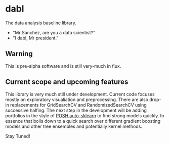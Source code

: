 # dabl
The data analysis baseline library.

- "Mr Sanchez, are you a data scientist?"
- "I dabl, Mr president."

## Warning
This is pre-alpha software and is still very-much in flux.

## Current scope and upcoming features
This library is very much still under development. Current code focuses mostly on exploratory visualiation and preprocessing.
There are also drop-in replacements for GridSearchCV and RandomizedSearchCV using successive halfing.
The next step in the development will be adding portfolios in the style of
[POSH
auto-sklearn](https://ml.informatik.uni-freiburg.de/papers/18-AUTOML-AutoChallenge.pdf)
to find strong models quickly.  In essence that boils down to a quick search
over different gradient boosting models and other tree ensembles and
potentially kernel methods.

Stay Tuned!
